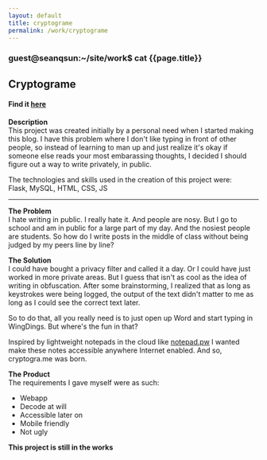 ```yaml
---
layout: default
title: cryptograme
permalink: /work/cryptograme
---
```


### guest@seanqsun:~/site/work$ cat {{page.title}} 

## Cryptograme

#### Find it <a class="link1" href="http://cryptogra.me">here</a>

**Description**  
This project was created initially by a personal need when I started making this blog. I have this problem where I don't like typing in front of other people, so instead of learning to man up and just realize it's okay if someone else reads your most embarassing thoughts, I decided I should figure out a way to write privately, in public.

The technologies and skills used in the creation of this project were:  
Flask, MySQL, HTML, CSS, JS

<hr>

**The Problem**  
I hate writing in public. I really hate it. And people are nosy.
But I go to school and am in public for a large part of my day. And the nosiest people are students. So how do I write posts in the middle of class without being judged by my peers line by line?

**The Solution**  
I could have bought a privacy filter and called it a day. Or I could have just worked in more private areas. But I guess that isn't as cool as the idea of writing in obfuscation. After some brainstorming, I realized that as long as keystrokes were being logged, the output of the text didn't matter to me as long as I could see the correct text later.  

So to do that, all you really need is to just open up Word and start typing in WingDings. But where's the fun in that?

Inspired by lightweight notepads in the cloud like <a class="link1" href="http://notepad.pw">notepad.pw</a> I wanted make these notes accessible anywhere Internet enabled. And so, cryptogra.me was born. 

**The Product**  
The requirements I gave myself were as such:  
* Webapp  
* Decode at will  
* Accessible later on  
* Mobile friendly  
* Not ugly 

**This project is still in the works**
